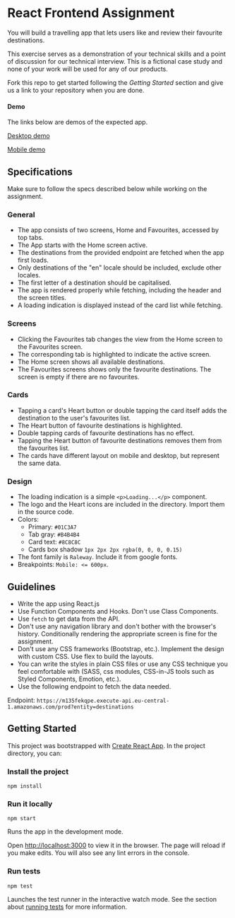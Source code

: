 # React Frontend Assignment

You will build a travelling app that lets users like and review their favourite destinations.

This exercise serves as a demonstration of your technical skills and a point of discussion for our technical interview. This is a fictional case study and none of your work will be used for any of our products.

Fork this repo to get started following the *Getting Started* section and give us a link to your repository when you are done.

#### Demo
The links below are demos of the expected app.

[Desktop demo](https://www.figma.com/proto/daatD2T7u8gejwyPYdNyCR/FH-test?node-id=1%3A2&scaling=min-zoom)

[Mobile demo](https://www.figma.com/proto/daatD2T7u8gejwyPYdNyCR/FH-test?node-id=6%3A706&scaling=scale-down)

## Specifications

Make sure to follow the specs described below while working on the assignment. 

### General
- The app consists of two screens, Home and Favourites, accessed by top tabs.
- The App starts with the Home screen active.
- The destinations from the provided endpoint are fetched when the app first loads.
- Only destinations of the "en" locale should be included, exclude other locales.
- The first letter of a destination should be capitalised.
- The app is rendered properly while fetching, including the header and the screen titles.
- A loading indication is displayed instead of the card list while fetching.

### Screens
- Clicking the Favourites tab changes the view from the Home screen to the Favourites screen.
- The corresponding tab is highlighted to indicate the active screen.
- The Home screen shows all available destinations.
- The Favourites screens shows only the favourite destinations. The screen is empty if there are no favourites.

### Cards
- Tapping a card's Heart button or double tapping the card itself adds the destination to the user's favourites list.
- The Heart button of favourite destinations is highlighted.
- Double tapping cards of favourite destinations has no effect.
- Tapping the Heart button of favourite destinations removes them from the favourites list.
- The cards have different layout on mobile and desktop, but represent the same data.

### Design
- The loading indication is a simple `<p>Loading...</p>` component.
- The logo and the Heart icons are included in the directory. Import them in the source code.
- Colors:
    - Primary: `#01C3A7`
    - Tab gray: `#B4B4B4`
    - Card text: `#8C8C8C`
    - Cards box shadow `1px 2px 2px rgba(0, 0, 0, 0.15)`
- The font family is `Raleway`. Include it from google fonts.
- Breakpoints: `Mobile: <= 600px`.

## Guidelines
- Write the app using React.js
- Use Function Components and Hooks. Don't use Class Components.
- Use `fetch` to get data from the API.
- Don't use any navigation library and don't bother with the browser's history. Conditionally rendering the appropriate screen is fine for the assignment.
- Don't use any CSS frameworks (Bootstrap, etc.). Implement the design with custom CSS. Use flex to build the layouts.
- You can write the styles in plain CSS files or use any CSS technique you feel comfortable with (SASS, css modules, CSS-in-JS tools such as Styled Components, Emotion, etc.).
- Use the following endpoint to fetch the data needed.

Endpoint: `https://m135fekqpe.execute-api.eu-central-1.amazonaws.com/prod?entity=destinations`

## Getting Started
This project was bootstrapped with [Create React App](https://github.com/facebook/create-react-app).
In the project directory, you can:

### Install the project
`npm install`

### Run it locally
`npm start`

Runs the app in the development mode.

Open [http://localhost:3000](http://localhost:3000) to view it in the browser.
The page will reload if you make edits. You will also see any lint errors in the console.

### Run tests
`npm test`

Launches the test runner in the interactive watch mode.
See the section about [running tests](https://facebook.github.io/create-react-app/docs/running-tests) for more information.